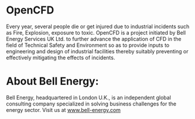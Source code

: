 # OpenCFD
Every year, several people die or get injured due to industrial incidents such as Fire, Explosion, exposure to toxic. OpenCFD is a project initiated by Bell Energy Services UK Ltd. to further advance the application of CFD in the field of Technical Safety and Environment so as to provide inputs to engineering and design of industrial facilities thereby suitably preventing or effectively mitigating the effects of incidents.

# About Bell Energy:
Bell Energy, headquartered in London U.K., is an independent global consulting company specialized in solving business challenges for the energy sector. Visit us at www.bell-energy.com
